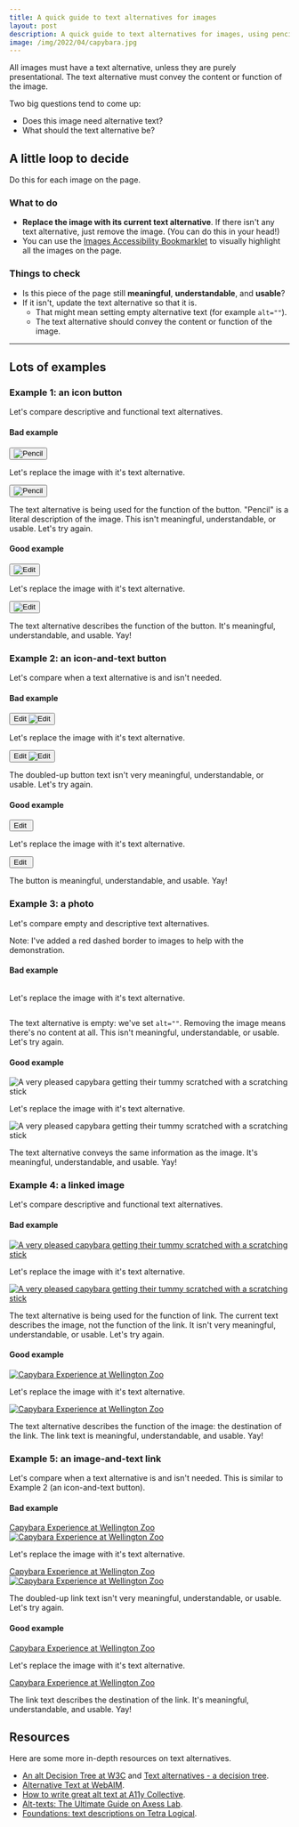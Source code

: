 ```yaml
---
title: A quick guide to text alternatives for images
layout: post
description: A quick guide to text alternatives for images, using pencils and a capybara. 
image: /img/2022/04/capybara.jpg
---
```


All images must have a text alternative, unless they are purely presentational. The text alternative must convey the content or function of the image. 

Two big questions tend to come up:

- Does this image need alternative text?
- What should the text alternative be?

## A little loop to decide

Do this for each image on the page.

### What to do

- **Replace the image with its current text alternative**. If there isn't any text alternative, just remove the image. (You can do this in your head!)
- You can use the [Images Accessibility Bookmarklet](https://accessibility-bookmarklets.org/install.html) to visually highlight all the images on the page.

### Things to check

- Is this piece of the page still **meaningful**, **understandable**, and **usable**?
- If it isn't, update the text alternative so that it is.
	- That might mean setting empty alternative text (for example `alt=""`).
	- The text alternative should convey the content or function of the image.

<hr />

## Lots of examples

### Example 1: an icon button

Let's compare descriptive and functional text alternatives.

#### Bad example

<button><img src="/img/2022/04/edit.png" alt="Pencil" /></button>

Let's replace the image with it's text alternative.

<button><img data-src="/img/2022/04/edit.png" alt="Pencil" /></button>

The text alternative is being used for the function of the button. "Pencil" is a literal description of the image. This isn't meaningful, understandable, or usable. Let's try again.

#### Good example

<button><img src="/img/2022/04/edit.png" alt="Edit" /></button>

Let's replace the image with it's text alternative.

<button><img data-src="/img/2022/04/edit.png" alt="Edit" /></button>

The text alternative describes the function of the button. It's meaningful, understandable, and usable. Yay!

### Example 2: an icon-and-text button

Let's compare when a text alternative is and isn't needed.

#### Bad example

<button>Edit <img src="/img/2022/04/edit.png" alt="Edit" /></button>

Let's replace the image with it's text alternative.

<button>Edit <img data-src="/img/2022/04/edit.png" alt="Edit" /></button>

The doubled-up button text isn't very meaningful, understandable, or usable. Let's try again.

#### Good example

<button>Edit <img src="/img/2022/04/edit.png" alt="" /></button>

Let's replace the image with it's text alternative.

<button>Edit <img data-src="/img/2022/04/edit.png" alt="" /></button>

The button is meaningful, understandable, and usable. Yay!

### Example 3: a photo

Let's compare empty and descriptive text alternatives.

Note: I've added a red dashed border to images to help with the demonstration.

#### Bad example

<img class="highlight" src="/img/2022/04/capybara.jpg" alt="" />

Let's replace the image with it's text alternative.

<img class="highlight" data-src="/img/2022/04/capybara.jpg" alt="" />

The text alternative is empty: we've set `alt=""`. Removing the image means there's no content at all. This isn't meaningful, understandable, or usable. Let's try again.

#### Good example

<img class="highlight" src="/img/2022/04/capybara.jpg" alt="A very pleased capybara getting their tummy scratched with a scratching stick" />

Let's replace the image with it's text alternative.

<img class="highlight" data-src="/img/2022/04/capybara.jpg" alt="A very pleased capybara getting their tummy scratched with a scratching stick" />

The text alternative conveys the same information as the image. It's meaningful, understandable, and usable. Yay!

### Example 4: a linked image

Let's compare descriptive and functional text alternatives.

#### Bad example

<a href="https://wellingtonzoo.com/things-to-do/close-encounters/capybara"><img class="highlight" src="/img/2022/04/capybara.jpg" alt="A very pleased capybara getting their tummy scratched with a scratching stick" /></a>

Let's replace the image with it's text alternative.

<a href="https://wellingtonzoo.com/things-to-do/close-encounters/capybara"><img class="highlight" data-src="/img/2022/04/capybara.jpg" alt="A very pleased capybara getting their tummy scratched with a scratching stick" /></a>

The text alternative is being used for the function of link. The current text describes the image, not the function of the link. It isn't very meaningful, understandable, or usable. Let's try again.

#### Good example

<a href="https://wellingtonzoo.com/things-to-do/close-encounters/capybara"><img class="highlight" src="/img/2022/04/capybara.jpg" alt="Capybara Experience at Wellington Zoo" /></a>

Let's replace the image with it's text alternative.

<a href="https://wellingtonzoo.com/things-to-do/close-encounters/capybara"><img class="highlight" data-src="/img/2022/04/capybara.jpg" alt="Capybara Experience at Wellington Zoo" /></a>

The text alternative describes the function of the image: the destination of the link. The link text is meaningful, understandable, and usable. Yay!

### Example 5: an image-and-text link

Let's compare when a text alternative is and isn't needed. This is similar to Example 2 (an icon-and-text button).

#### Bad example

<a href="https://wellingtonzoo.com/things-to-do/close-encounters/capybara">Capybara Experience at Wellington Zoo<br /><img class="highlight" src="/img/2022/04/capybara.jpg" alt="Capybara Experience at Wellington Zoo" /></a>

Let's replace the image with it's text alternative.

<a href="https://wellingtonzoo.com/things-to-do/close-encounters/capybara">Capybara Experience at Wellington Zoo<br /><img class="highlight" data-src="/img/2022/04/capybara.jpg" alt="Capybara Experience at Wellington Zoo" /></a>

The doubled-up link text isn't very meaningful, understandable, or usable. Let's try again.

#### Good example

<a href="https://wellingtonzoo.com/things-to-do/close-encounters/capybara">Capybara Experience at Wellington Zoo<br /><img class="highlight" src="/img/2022/04/capybara.jpg" alt="" /></a>

Let's replace the image with it's text alternative.

<a href="https://wellingtonzoo.com/things-to-do/close-encounters/capybara">Capybara Experience at Wellington Zoo<br /><img class="highlight" data-src="/img/2022/04/capybara.jpg" alt="" /></a>

The link text describes the destination of the link. It's meaningful, understandable, and usable. Yay!

## Resources

Here are some more in-depth resources on text alternatives.

- [An alt Decision Tree at W3C](https://www.w3.org/WAI/tutorials/images/decision-tree/) and [Text alternatives - a decision tree](https://4syllables.com.au/articles/text-alternatives-decision-tree).
- [Alternative Text at WebAIM](https://webaim.org/techniques/alttext/).
- [How to write great alt text at A11y Collective](https://www.a11y-collective.com/how-to-write-great-alt-text/).
- [Alt-texts: The Ultimate Guide on Axess Lab](https://axesslab.com/alt-texts/).
- [Foundations: text descriptions on Tetra Logical](https://tetralogical.com/blog/2022/01/24/text-descriptions/).